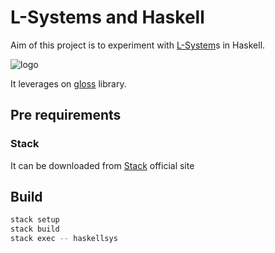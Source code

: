 # L-Systems and Haskell

Aim of this project is to experiment with [L-System](https://en.wikipedia.org/wiki/L-system)s in Haskell.

![logo](https://upload.wikimedia.org/wikipedia/commons/3/31/Graftal4.png)

It leverages on [gloss](https://hackage.haskell.org/package/gloss) library.

## Pre requirements
### Stack

It can be downloaded from [Stack](https://docs.haskellstack.org/en/stable/README/)  official site 

## Build
```bash
stack setup
stack build
stack exec -- haskellsys
```
